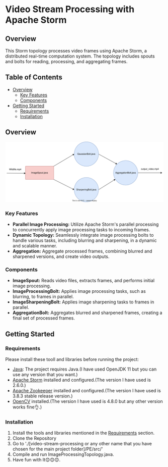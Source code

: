 # Video Stream Processing with Apache Storm

## Overview

This Storm topology processes video frames using Apache Storm, a distributed real-time computation system. The topology includes spouts and bolts for reading, processing, and aggregating frames.

## Table of Contents

- [Overview](#overview)
  - [Key Features](#key-features)
  - [Components](#components) 
- [Getting Started](#getting-started)
  - [Requirements](#requirements)
  - [Installation](#installation)

## Overview
![Image Processing Toploogy](diagrams/Topology.svg)

### Key Features

- **Parallel Image Processing:** Utilize Apache Storm's parallel processing to concurrently apply image processing tasks to incoming frames.
- **Dynamic Topology:** Seamlessly integrate image processing bolts to handle various tasks, including blurring and sharpening, in a dynamic and scalable manner.
- **Aggregation:** Aggregate processed frames, combining blurred and sharpened versions, and create video outputs.

### Components

- **ImageSpout:** Reads video files, extracts frames, and performs initial image processing.
- **ImageProcessingBolt:** Applies image processing tasks, such as blurring, to frames in parallel.
- **ImageSharpeningBolt:** Applies image sharpening tasks to frames in parallel.
- **AggregationBolt:** Aggregates blurred and sharpened frames, creating a final set of processed frames.



## Getting Started

### Requirements
Please install these tooll and libraries before running the project:
- [Java](https://www.java.com/): The project requires Java.(I have used OpenJDK 11 but you can use any version that you want.)
- [Apache Storm](http://storm.apache.org/) installed and configured.(The version I have used is 2.6.0.)
- [Apache Zookeeper](https://zookeeper.apache.org/) installed and configured.(The version I have used is 3.8.3 stable release version.)
- [OpenCV](https://opencv.org/) installed.(The version I have used is 4.8.0 but any other version works fine👌.)

### Installation
1. Install the tools and libraries mentioned in the [Requirements](#requirements) section.
2. Clone the Repository
3. Go to './[video-stream-processing or any other name that you have chosen for the main project folder]/PE/src/'
4. Compile and run ImageProcessingTopology.java.
5. Have fun with It😊😊😊.

